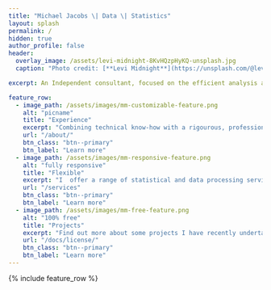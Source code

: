 ```yaml
---
title: "Michael Jacobs \| Data \| Statistics"
layout: splash
permalink: /
hidden: true
author_profile: false
header:
  overlay_image: /assets/levi-midnight-8KvHQzpHyKQ-unsplash.jpg
  caption: "Photo credit: [**Levi Midnight**](https://unsplash.com/@levi_midnight)"   

excerpt: An Independent consultant, focused on the efficient analysis and interpretation of data.

feature_row:
  - image_path: /assets/images/mm-customizable-feature.png
    alt: "picname"
    title: "Experience"
    excerpt: "Combining technical know-how with a rigourous, professional approach, your data is in safe hands."
    url: "/about/"
    btn_class: "btn--primary"
    btn_label: "Learn more"
  - image_path: /assets/images/mm-responsive-feature.png
    alt: "fully responsive"
    title: "Flexible"
    excerpt: "I  offer a range of statistical and data processing services, aimed at generating new insights."
    url: "/services"
    btn_class: "btn--primary"
    btn_label: "Learn more"
  - image_path: /assets/images/mm-free-feature.png
    alt: "100% free"
    title: "Projects"
    excerpt: "Find out more about some projects I have recently undertaken."
    url: "/docs/license/"
    btn_class: "btn--primary"
    btn_label: "Learn more"      
---
```


{% include feature_row %}

